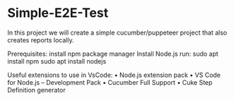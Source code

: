 # Simple-E2E-Test
In this project we will create a simple cucumber/puppeteer project that also creates reports locally.

Prerequisites:
install npm package manager
Install Node.js
  run:
      sudo apt install npm
      sudo apt install nodejs

Useful extensions to use in VsCode:
•	Node.js extension pack
•	VS Code for Node.js – Development Pack
•	Cucumber Full Support
•	Cuke Step Definition generator

